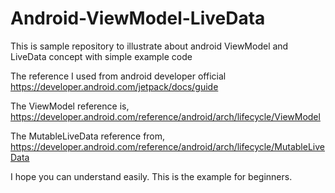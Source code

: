 # Android-ViewModel-LiveData
This is sample repository to illustrate about android ViewModel and LiveData concept with simple example code 

The reference I used from android developer official 
https://developer.android.com/jetpack/docs/guide

The ViewModel reference is,
https://developer.android.com/reference/android/arch/lifecycle/ViewModel

The MutableLiveData reference from,
https://developer.android.com/reference/android/arch/lifecycle/MutableLiveData

I hope you can understand easily. This is the example for beginners.
